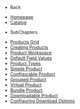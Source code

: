 - Back

* [Homepage](/)
* [Catalog](/UserGuide/Catalog/Index.md)


- SubChapters

* [Products Grid](/UserGuide/Catalog/Products/01_Product_Grid.md)
* [Creating Products](/UserGuide/Catalog/Products/02_Creating_Products.md)
* [Product Workspace](/UserGuide/Catalog/Products/03_Product_Workspace.md)
* [Default Field Values](/UserGuide/Catalog/Products/04_Default_Field_Values.md)
* [Product Types](/UserGuide/Catalog/Products/05_Product_Types.md)
* [Simple Product](/UserGuide/Catalog/Products/06_Simple_Product.md)
* [Configurable Product](/UserGuide/Catalog/Products/07_Configurable_Product.md)
* [Grouped Product](/UserGuide/Catalog/Products/08_Grouped_Product.md)
* [Virtual Product](/UserGuide/Catalog/Products/09_Virtual_Product.md)
* [Bundle Product](/UserGuide/Catalog/Products/10_Bundle_Product.md)
* [Downloadable Product](/UserGuide/Catalog/Products/11_Downloadable_Product.md)
* [Configuring Download Options](/UserGuide/Catalog/Products/12_Configuring_Download_Options.md)